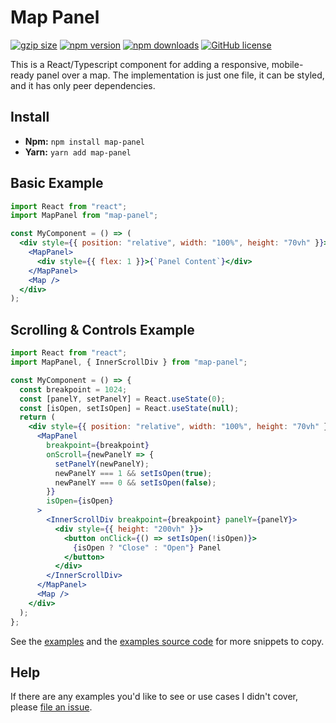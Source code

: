 # Map Panel

[![gzip size](https://img.shields.io/bundlephobia/minzip/map-panel?label=gzip%20size&style=for-the-badge)](https://bundlephobia.com/result?p=map-panel)
[![npm version](https://img.shields.io/npm/v/map-panel.svg?style=for-the-badge)](https://www.npmjs.com/package/map-panel)
[![npm downloads](https://img.shields.io/npm/dm/map-panel.svg?style=for-the-badge)](https://www.npmjs.com/package/map-panel)
[![GitHub license](https://img.shields.io/badge/license-MIT-blue.svg?style=for-the-badge)](https://en.wikipedia.org/wiki/MIT_License)

This is a React/Typescript component for adding a responsive, mobile-ready panel over a map. The implementation is just one file, it can be styled, and it has only peer dependencies.

## Install

- **Npm:** `npm install map-panel`
- **Yarn:** `yarn add map-panel`

## Basic Example

```jsx
import React from "react";
import MapPanel from "map-panel";

const MyComponent = () => (
  <div style={{ position: "relative", width: "100%", height: "70vh" }}>
    <MapPanel>
      <div style={{ flex: 1 }}>{`Panel Content`}</div>
    </MapPanel>
    <Map />
  </div>
);
```

## Scrolling & Controls Example

```jsx
import React from "react";
import MapPanel, { InnerScrollDiv } from "map-panel";

const MyComponent = () => {
  const breakpoint = 1024;
  const [panelY, setPanelY] = React.useState(0);
  const [isOpen, setIsOpen] = React.useState(null);
  return (
    <div style={{ position: "relative", width: "100%", height: "70vh" }}>
      <MapPanel
        breakpoint={breakpoint}
        onScroll={newPanelY => {
          setPanelY(newPanelY);
          newPanelY === 1 && setIsOpen(true);
          newPanelY === 0 && setIsOpen(false);
        }}
        isOpen={isOpen}
      >
        <InnerScrollDiv breakpoint={breakpoint} panelY={panelY}>
          <div style={{ height: "200vh" }}>
            <button onClick={() => setIsOpen(!isOpen)}>
              {isOpen ? "Close" : "Open"} Panel
            </button>
          </div>
        </InnerScrollDiv>
      </MapPanel>
      <Map />
    </div>
  );
};
```

See the [examples](https://benshope.github.io/map-panel) and the [examples source code](https://github.com/benshope/map-panel/blob/master/stories.tsx) for more snippets to copy.

## Help

If there are any examples you'd like to see or use cases I didn't cover, please [file an issue](https://github.com/benshope/map-panel/issues/new).
